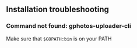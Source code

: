 ## Installation troubleshooting

### Command not found: gphotos-uploader-cli

Make sure that `$GOPATH:bin` is on your PATH